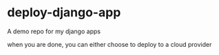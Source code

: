 # deploy-django-app
A demo repo for my django apps

when you are done, you can either choose to deploy to a cloud provider

